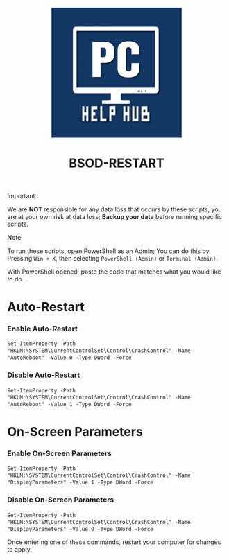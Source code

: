 <p align="center">
  <img src="https://github.com/shinthebean1/pchh-assets/blob/main/logo.png" width="300" height="300">
</p>


<div align="center">
  <h1><strong>BSOD-RESTART</strong></h1>
</div>

‎ 

> [!IMPORTANT]
>
> We are **NOT** responsible for any data loss that occurs by these scripts, you are at your own risk at data loss; **Backup your data** before running specific scripts.

> [!NOTE]
> To run these scripts, open PowerShell as an Admin; You can do this by Pressing `Win + X`, then selecting `PowerShell (Admin)` or `Terminal (Admin)`.
> 
> With PowerShell opened, paste the code that matches what you would like to do.

# Auto-Restart

### Enable Auto-Restart
```pwsh
Set-ItemProperty -Path "HKLM:\SYSTEM\CurrentControlSet\Control\CrashControl" -Name "AutoReboot" -Value 0 -Type DWord -Force
```

### Disable Auto-Restart
```pwsh
Set-ItemProperty -Path "HKLM:\SYSTEM\CurrentControlSet\Control\CrashControl" -Name "AutoReboot" -Value 1 -Type DWord -Force
```

# On-Screen Parameters

### Enable On-Screen Parameters
```pwsh
Set-ItemProperty -Path "HKLM:\SYSTEM\CurrentControlSet\Control\CrashControl" -Name "DisplayParameters" -Value 1 -Type DWord -Force
```

### Disable On-Screen Parameters
```pwsh
Set-ItemProperty -Path "HKLM:\SYSTEM\CurrentControlSet\Control\CrashControl" -Name "DisplayParameters" -Value 0 -Type DWord -Force
```

Once entering one of these commands, restart your computer for changes to apply.

